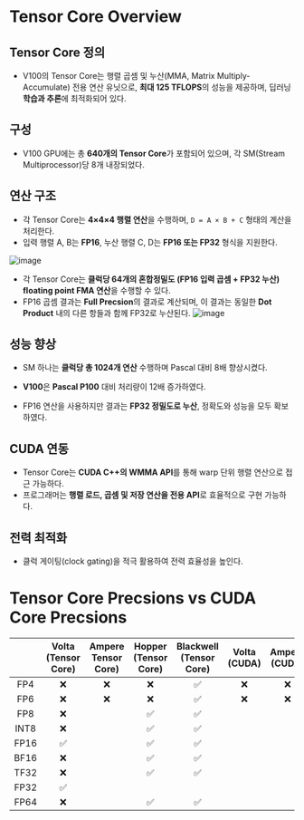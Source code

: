 # Tensor Core Overview

## Tensor Core 정의
* V100의 Tensor Core는 행렬 곱셈 및 누산(MMA, Matrix Multiply-Accumulate) 전용 연산 유닛으로, **최대 125 TFLOPS**의 성능을 제공하며, 딥러닝 **학습과 추론**에 최적화되어 있다.
  
## 구성
* V100 GPU에는 총 **640개의 Tensor Core**가 포함되어 있으며, 각 SM(Stream Multiprocessor)당 8개 내장되었다.

## 연산 구조
* 각 Tensor Core는 **4×4×4 행렬 연산**을 수행하며, `D = A × B + C` 형태의 계산을 처리한다.
* 입력 행렬 A, B는 **FP16**, 누산 행렬 C, D는 **FP16 또는 FP32** 형식을 지원한다.

![image](https://developer-blogs.nvidia.com/wp-content/uploads/2017/05/image4-625x155.png)

* 각 Tensor Core는 **클럭당 64개의 혼합정밀도 (FP16 입력 곱셈 + FP32 누산) floating point FMA 연산**을 수행할 수 있다.
* FP16 곱셈 결과는 **Full Precsion**의 결과로 계산되며, 이 결과는 동일한 **Dot Product** 내의 다른 항들과 함께 FP32로 누산된다. 
![image](https://developer-blogs.nvidia.com/wp-content/uploads/2017/05/image11.png)

## 성능 향상
* SM 하나는 **클럭당 총 1024개 연산** 수행하며 Pascal 대비 8배 향상시켰다.
* **V100**은 **Pascal P100** 대비 처리량이 12배 증가하였다.

* FP16 연산을 사용하지만 결과는 **FP32 정밀도로 누산**, 정확도와 성능을 모두 확보하였다.

## CUDA 연동
* Tensor Core는 **CUDA C++의 WMMA API**를 통해 warp 단위 행렬 연산으로 접근 가능하다.
* 프로그래머는 **행렬 로드, 곱셈 및 저장 연산을 전용 API**로 효율적으로 구현 가능하다.

## 전력 최적화
* 클럭 게이팅(clock gating)을 적극 활용하여 전력 효율성을 높인다.


# Tensor Core Precsions vs CUDA Core Precsions
| | Volta (Tensor Core) | Ampere Tensor Core) | Hopper (Tensor Core) | Blackwell (Tensor Core) | Volta (CUDA)| Ampere (CUDA) | Hopper (CUDA) | Blackwell (CUDA) |
|:---:|:---:|:---:|:---:|:---:|:---:|:---:|:---:|:---:|
| FP4  |❌|❌|❌|✅|❌|❌|❌|❌|
| FP6  |❌|❌|❌|✅|❌|❌|❌|❌|
| FP8  |❌| | ✅ | ✅ | | | | |
| INT8 |❌| | ✅ | ✅ | | | ✅ | |
| FP16 |✅| | ✅ | ✅ | | | ✅ | ✅ |
| BF16 |❌| | ✅ | ✅ | | | ✅ | ✅ |
| TF32 |❌| | ✅ | ✅ | | | | |
| FP32 |✅| |  |  | | | ✅ | ✅ |
| FP64 |❌| | ✅ | ✅ | | | ✅ | ✅ |




